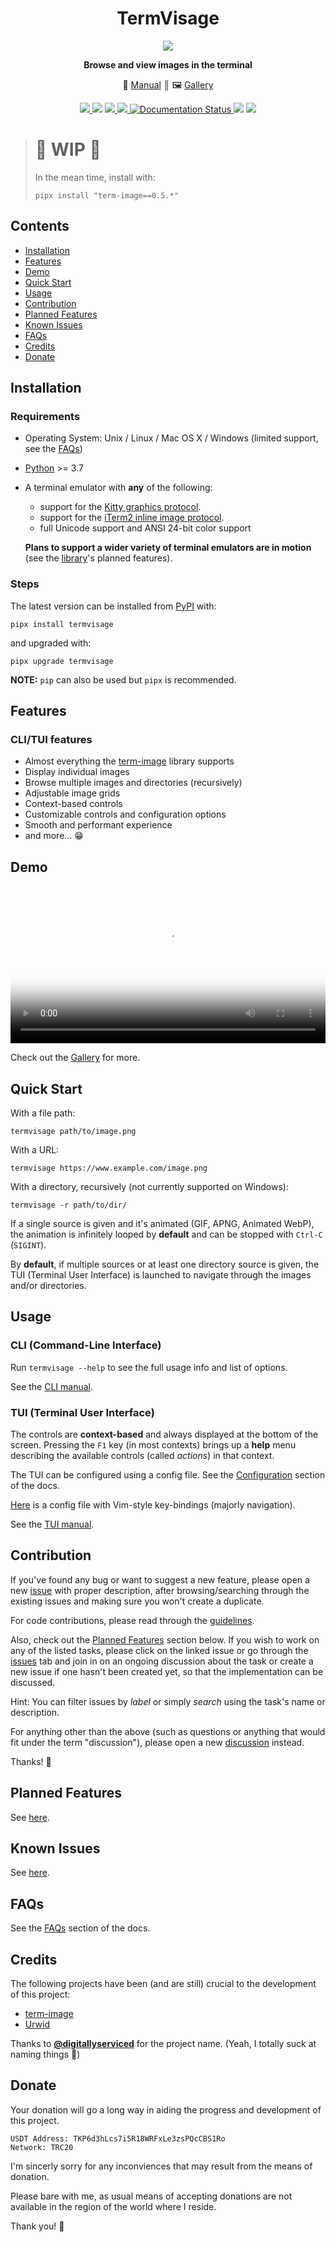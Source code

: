 <div align="center">

<h1><b>TermVisage</b></h1>

<p>
<img src="https://user-images.githubusercontent.com/61663146/233754936-87265eef-f6be-4046-98c5-44b778470b29.png">
</p>

<p>
<b>Browse and view images in the terminal</b>
</p>

<p>
   &#128214; <a href='https://termvisage.readthedocs.io'>Manual</a>
    &#9553; 
   &#128444; <a href='https://termvisage.readthedocs.io/en/latest/gallery.html'>Gallery</a>
</p>

<p>
   <a href='https://pypi.org/project/termvisage/'>
      <img src='https://img.shields.io/pypi/v/termvisage.svg'/>
   </a>
   <img src="https://static.pepy.tech/badge/termvisage"/>
   <a href='https://pypi.org/project/termvisage/'>
      <img src='https://img.shields.io/pypi/pyversions/termvisage.svg'/>
   </a>
   <a href='https://github.com/psf/black'>
      <img src='https://img.shields.io/badge/code%20style-black-000000.svg'/>
   </a>
   <a href='https://termvisage.readthedocs.io/en/latest/?badge=latest'>
      <img src='https://readthedocs.org/projects/termvisage/badge/?version=latest' alt='Documentation Status'/>
   </a>
   <img src="https://img.shields.io/github/last-commit/AnonymouX47/termvisage"/>
   <a href="https://twitter.com/intent/tweet?text=Browse%20and%20view%20images%20in%20the%20terminal&url=https://github.com/AnonymouX47/termvisage&hashtags=developers,images,terminal,python">
      <img src="https://img.shields.io/twitter/url/http/shields.io.svg?style=social"/>
   </a>
</p>

</div>


> # 🚧 WIP 🚧
>
> In the mean time, install with:
> ```shell
> pipx install "term-image==0.5.*"
> ```


## Contents
- [Installation](#installation)
- [Features](#features)
- [Demo](#demo)
- [Quick Start](#quick-start)
- [Usage](#usage)
- [Contribution](#contribution)
- [Planned Features](#planned-features)
- [Known Issues](#known-issues)
- [FAQs](#faqs)
- [Credits](#credits)
- [Donate](#donate)


## Installation

### Requirements
- Operating System: Unix / Linux / Mac OS X / Windows (limited support, see the [FAQs](https://termvisage.readthedocs.io/en/latest/faqs.html))
- [Python](https://www.python.org/) >= 3.7
- A terminal emulator with **any** of the following:
  
  - support for the [Kitty graphics protocol](https://sw.kovidgoyal.net/kitty/graphics-protocol/).
  - support for the [iTerm2 inline image protocol](https://iterm2.com/documentation-images.html).
  - full Unicode support and ANSI 24-bit color support

  **Plans to support a wider variety of terminal emulators are in motion** (see the [library][term-image]'s planned features).

### Steps
The latest version can be installed from [PyPI](https://pypi.org/project/termvisage) with:

```shell
pipx install termvisage
```

and upgraded with:

```shell
pipx upgrade termvisage
```

**NOTE:** `pip` can also be used but `pipx` is recommended.


## Features

### CLI/TUI features
- Almost everything the [term-image] library supports
- Display individual images
- Browse multiple images and directories (recursively)
- Adjustable image grids
- Context-based controls
- Customizable controls and configuration options
- Smooth and performant experience
- and more... 😁


## Demo

<video autoplay loop poster="https://user-images.githubusercontent.com/61663146/233754936-87265eef-f6be-4046-98c5-44b778470b29.png" src="https://user-images.githubusercontent.com/61663146/233754941-7d5e5205-6a4e-4743-9518-6ac4c6b3fb92.mp4" width="100%">TUI Demo Video</video>

Check out the [Gallery](https://termvisage.readthedocs.io/en/latest/gallery.html) for more.


## Quick Start

With a file path:
```shell
termvisage path/to/image.png
```

With a URL:
```shell
termvisage https://www.example.com/image.png
```

With a directory, recursively (not currently supported on Windows):
```shell
termvisage -r path/to/dir/
```

If a single source is given and it's animated (GIF, APNG, Animated WebP), the animation is infinitely looped by **default** and can be stopped with `Ctrl-C` (`SIGINT`).

By **default**, if multiple sources or at least one directory source is given, the TUI (Terminal User Interface) is launched to navigate through the images and/or directories.


## Usage

### CLI (Command-Line Interface)
Run `termvisage --help` to see the full usage info and list of options.

See the [CLI manual](https://termvisage.readthedocs.io/en/latest/cli.html).

### TUI (Terminal User Interface)
The controls are **context-based** and always displayed at the bottom of the screen.
Pressing the `F1` key (in most contexts) brings up a **help** menu describing the available controls (called *actions*) in that context.

The TUI can be configured using a config file. See the [Configuration](https://termvisage.readthedocs.io/en/latest/config.html) section of the docs.

[Here](https://github.com/AnonymouX47/termvisage/blob/main/vim-style_config.json) is a config file with Vim-style key-bindings (majorly navigation).

See the [TUI manual](https://termvisage.readthedocs.io/en/latest/tui.html).


## Contribution

If you've found any bug or want to suggest a new feature, please open a new [issue](https://github.com/AnonymouX47/termvisage/issues) with proper description, after browsing/searching through the existing issues and making sure you won't create a duplicate.

For code contributions, please read through the [guidelines](https://github.com/AnonymouX47/termvisage/blob/main/CONTRIBUTING.md).

Also, check out the [Planned Features](#planned-features) section below.
If you wish to work on any of the listed tasks, please click on the linked issue or go through the [issues](https://github.com/AnonymouX47/termvisage/issues) tab and join in on an ongoing discussion about the task or create a new issue if one hasn't been created yet, so that the implementation can be discussed.

Hint: You can filter issues by *label* or simply *search* using the task's name or description.

For anything other than the above (such as questions or anything that would fit under the term "discussion"), please open a new [discussion](https://github.com/AnonymouX47/termvisage/discussions) instead.

Thanks! 💓


## Planned Features

See [here](https://termvisage.readthedocs.io/en/latest/planned.html).

## Known Issues

See [here](https://termvisage.readthedocs.io/en/latest/issues.html).

## FAQs

See the [FAQs](https://termvisage.readthedocs.io/en/latest/faqs.html) section of the docs.

## Credits

The following projects have been (and are still) crucial to the development of this project:

- [term-image]
- [Urwid](https://urwid.org)

Thanks to [**@digitallyserviced**](https://github.com/digitallyserviced) for the project name. (Yeah, I totally suck at naming things 🥲)

## Donate

Your donation will go a long way in aiding the progress and development of this project.

```
USDT Address: TKP6d3hLcs7i5R18WRFxLe3zsPQcCBS1Ro
Network: TRC20
```
I'm sincerly sorry for any inconviences that may result from the means of donation.

Please bare with me, as usual means of accepting donations are not available in the region of the world where I reside.

Thank you! 💓


[term-image]: https://github.com/AnonymouX47/term-image
